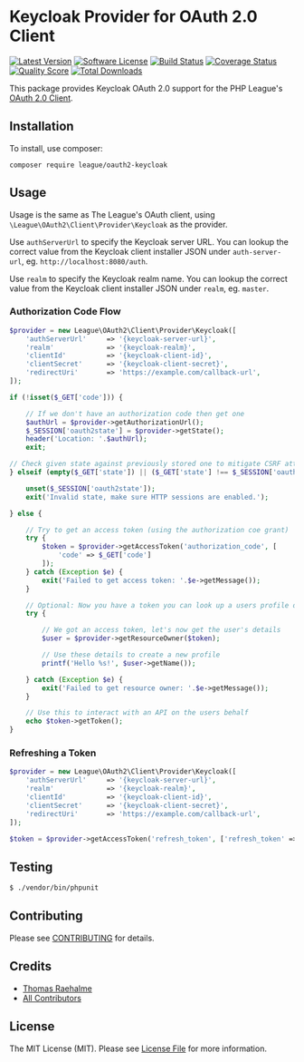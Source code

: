 # Keycloak Provider for OAuth 2.0 Client
[![Latest Version](https://img.shields.io/github/release/thephpleague/oauth2-keycloak.svg?style=flat-square)](https://github.com/thephpleague/oauth2-keycloak/releases)
[![Software License](https://img.shields.io/badge/license-MIT-brightgreen.svg?style=flat-square)](LICENSE.md)
[![Build Status](https://img.shields.io/travis/thephpleague/oauth2-keycloak/master.svg?style=flat-square)](https://travis-ci.org/thephpleague/oauth2-keycloak)
[![Coverage Status](https://img.shields.io/scrutinizer/coverage/g/thephpleague/oauth2-keycloak.svg?style=flat-square)](https://scrutinizer-ci.com/g/thephpleague/oauth2-keycloak/code-structure)
[![Quality Score](https://img.shields.io/scrutinizer/g/thephpleague/oauth2-keycloak.svg?style=flat-square)](https://scrutinizer-ci.com/g/thephpleague/oauth2-keycloak)
[![Total Downloads](https://img.shields.io/packagist/dt/league/oauth2-keycloak.svg?style=flat-square)](https://packagist.org/packages/league/oauth2-keycloak)

This package provides Keycloak OAuth 2.0 support for the PHP League's [OAuth 2.0 Client](https://github.com/thephpleague/oauth2-client).

## Installation

To install, use composer:

```
composer require league/oauth2-keycloak
```

## Usage

Usage is the same as The League's OAuth client, using `\League\OAuth2\Client\Provider\Keycloak` as the provider.

Use `authServerUrl` to specify the Keycloak server URL. You can lookup the correct value from the Keycloak client installer JSON under `auth-server-url`, eg. `http://localhost:8080/auth`.

Use `realm` to specify the Keycloak realm name. You can lookup the correct value from the Keycloak client installer JSON under `realm`, eg. `master`.

### Authorization Code Flow

```php
$provider = new League\OAuth2\Client\Provider\Keycloak([
    'authServerUrl'     => '{keycloak-server-url}',
    'realm'             => '{keycloak-realm}',
    'clientId'          => '{keycloak-client-id}',
    'clientSecret'      => '{keycloak-client-secret}',
    'redirectUri'       => 'https://example.com/callback-url',
]);

if (!isset($_GET['code'])) {

    // If we don't have an authorization code then get one
    $authUrl = $provider->getAuthorizationUrl();
    $_SESSION['oauth2state'] = $provider->getState();
    header('Location: '.$authUrl);
    exit;

// Check given state against previously stored one to mitigate CSRF attack
} elseif (empty($_GET['state']) || ($_GET['state'] !== $_SESSION['oauth2state'])) {

    unset($_SESSION['oauth2state']);
    exit('Invalid state, make sure HTTP sessions are enabled.');

} else {

    // Try to get an access token (using the authorization coe grant)
    try {
        $token = $provider->getAccessToken('authorization_code', [
            'code' => $_GET['code']
        ]);
    } catch (Exception $e) {
        exit('Failed to get access token: '.$e->getMessage());
    }     

    // Optional: Now you have a token you can look up a users profile data
    try {

        // We got an access token, let's now get the user's details
        $user = $provider->getResourceOwner($token);

        // Use these details to create a new profile
        printf('Hello %s!', $user->getName());

    } catch (Exception $e) {
        exit('Failed to get resource owner: '.$e->getMessage());
    }

    // Use this to interact with an API on the users behalf
    echo $token->getToken();
}
```

### Refreshing a Token

```php
$provider = new League\OAuth2\Client\Provider\Keycloak([
    'authServerUrl'     => '{keycloak-server-url}',
    'realm'             => '{keycloak-realm}',
    'clientId'          => '{keycloak-client-id}',
    'clientSecret'      => '{keycloak-client-secret}',
    'redirectUri'       => 'https://example.com/callback-url',
]);

$token = $provider->getAccessToken('refresh_token', ['refresh_token' => $refreshToken]);
```

## Testing

``` bash
$ ./vendor/bin/phpunit
```

## Contributing

Please see [CONTRIBUTING](https://github.com/thephpleague/oauth2-keycloak/blob/master/CONTRIBUTING.md) for details.


## Credits

- [Thomas Raehalme](https://github.com/raehalme)
- [All Contributors](https://github.com/thephpleague/oauth2-keycloak/contributors)


## License

The MIT License (MIT). Please see [License File](https://github.com/thephpleague/oauth2-keycloak/blob/master/LICENSE) for more information.
